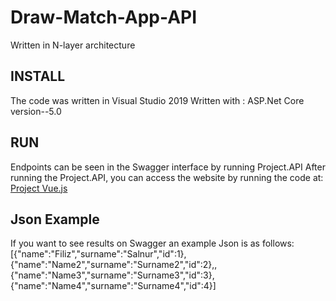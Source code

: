 # Draw-Match-App-API
Written in N-layer architecture

## INSTALL

The code was written in Visual Studio 2019
Written with : ASP.Net Core version--5.0 

## RUN

Endpoints can be seen in the Swagger interface by running Project.API
After running the Project.API, you can access the website by running the code at: [Project Vue.js](https://github.com/filizsalnur/Draw-Match-App-Vue.js)


## Json Example
If you want to see results on Swagger an example Json is as follows:
[{"name":"Filiz","surname":"Salnur","id":1},{"name":"Name2","surname":"Surname2","id":2},,{"name":"Name3","surname":"Surname3","id":3},{"name":"Name4","surname":"Surname4","id":4}]

